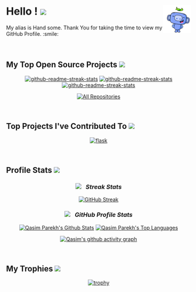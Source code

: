 <h1> Hello ! <img src = "https://raw.githubusercontent.com/MartinHeinz/MartinHeinz/master/wave.gif" width = 50px>

<img width="15%" align="right" alt="Github" src="https://github.com/avinIndrasoma/avinIndrasoma/blob/main/749044136589393960.gif" />

</h1>
  
<div size='1px'> My alias is Hand some. Thank You for taking the time to view my GitHub Profile. :smile:</div>

<br>
<!--
This is my portfolio link: http://handsome-portfolio.vercel.app

<br>

mail: echandsome@hotmail.com.
skype: live:.cid.5560ef4130352469
-->

skype: live:.cid.46fa0b4ec4fdf3c9

I'd like to contact with you via skype or mail.

I look forward to your continued cooperation. 
I will wait your reply via mail or skype.

Thank you.


  
<h2> About Me </h2>

<img width="55%" align="right" alt="Github" src="https://raw.githubusercontent.com/onimur/.github/master/.resources/git-header.svg" />

- 😄 I am handsome and cool.
- 😎 One Developer Army 💪💪
- 🔭 I’m currently working on a [lot of projects](https://github.com/echandsome?tab=repositories) !!
- 👯 I’m looking to collaborate with other content creators
- 🌱 I’m currently learning Web3 & Metaverse technologies 🤣
- 🥅 2024 Goals: Become a Cloud Architect and Web3 Developer
- ⚡ Fun fact: I love to code and play games and I'm also a funny person 🤣🤣

<h2> Visitor count  </h2>

<div align="left">  
  <img src="https://profile-counter.glitch.me/qasimparekh/count.svg" align="center"/> 
</div>
<br>


<h2> Skills <img src = "https://media2.giphy.com/media/QssGEmpkyEOhBCb7e1/giphy.gif?cid=ecf05e47a0n3gi1bfqntqmob8g9aid1oyj2wr3ds3mg700bl&rid=giphy.gif" width = 20px> </h2>
<a href= https://github.com/echandsome > <img width ='35px' src ='https://raw.githubusercontent.com/rahulbanerjee26/githubAboutMeGenerator/main/icons/go.svg'> </a>
<a href= https://github.com/echandsome > <img width ='35px' src ='https://raw.githubusercontent.com/rahulbanerjee26/githubAboutMeGenerator/main/icons/java.svg'> </a>
<a href= https://github.com/echandsome > <img width ='35px' src ='https://raw.githubusercontent.com/rahulbanerjee26/githubAboutMeGenerator/main/icons/linux.svg'> </a>
<a href= https://github.com/echandsome > <img width ='35px' src ='https://raw.githubusercontent.com/rahulbanerjee26/githubAboutMeGenerator/main/icons/bash.svg'> </a>
<a href= https://github.com/echandsome > <img width ='35px' src ='https://raw.githubusercontent.com/rahulbanerjee26/githubAboutMeGenerator/main/icons/docker.svg'> </a>
<a href= https://github.com/echandsome > <img width ='35px' src ='https://raw.githubusercontent.com/rahulbanerjee26/githubAboutMeGenerator/main/icons/jenkins.svg'> </a>
<a href= https://github.com/echandsome > <img width ='35px' src ='https://raw.githubusercontent.com/rahulbanerjee26/githubAboutMeGenerator/main/icons/kafka.svg'> </a>
<a href= https://github.com/echandsome > <img width ='35px' src ='https://raw.githubusercontent.com/rahulbanerjee26/githubAboutMeGenerator/main/icons/kubernetes.svg'> </a>
<a href= https://github.com/echandsome > <img width ='35px' src ='https://raw.githubusercontent.com/rahulbanerjee26/githubAboutMeGenerator/main/icons/grafana.svg'> </a>
<a href= https://github.com/echandsome > <img width ='35px' src ='https://raw.githubusercontent.com/rahulbanerjee26/githubAboutMeGenerator/main/icons/aws.svg'> </a>
<a href= https://github.com/echandsome > <img width ='35px' src ='https://raw.githubusercontent.com/rahulbanerjee26/githubAboutMeGenerator/main/icons/azure.svg'> </a>
<a href= https://github.com/echandsome > <img width ='35px' src ='https://raw.githubusercontent.com/rahulbanerjee26/githubAboutMeGenerator/main/icons/gcp.svg'> </a>
<a href= https://github.com/echandsome > <img width ='35px' src ='https://raw.githubusercontent.com/rahulbanerjee26/githubAboutMeGenerator/main/icons/flutter.svg'> </a>
<a href= https://github.com/echandsome > <img width ='35px' src ='https://raw.githubusercontent.com/rahulbanerjee26/githubAboutMeGenerator/main/icons/arduino.svg'> </a>
<a href= https://github.com/echandsome > <img width ='35px' src ='https://raw.githubusercontent.com/rahulbanerjee26/githubAboutMeGenerator/main/icons/git.svg'> </a>
<a href= https://github.com/echandsome > <img width ='35px' src ='https://raw.githubusercontent.com/rahulbanerjee26/githubAboutMeGenerator/main/icons/github.svg'> </a>
<a href= https://github.com/echandsome > <img width ='35px' src ='https://raw.githubusercontent.com/rahulbanerjee26/githubAboutMeGenerator/main/icons/firebase.svg'> </a>

<br>


<!-- <h2> Connect with me <img src='https://raw.githubusercontent.com/ShahriarShafin/ShahriarShafin/main/Assets/handshake.gif' width="50px"> </h2> -->

<!--- social media icons, you can find them in assets directory of this repo --->
<!-- <a href="https://echandsome.com">
    <img height="45" src="https://user-images.githubusercontent.com/60597290/173854214-c646c175-420c-40a6-b994-25acf90dcac4.png" />
</a>  
<a href="https://www.linkedin.com/in/echandsome/">
  <img height="45" alt="echandsome | LinkedIn"  src="https://user-images.githubusercontent.com/60597290/173852531-4343e250-e3cb-4bdb-b84f-50695c64aa12.png"/>
</a> 
<a href="https://www.instagram.com/echandsome_">
  <img height="45" alt="Rashid Wassan | Instagram"  src="https://user-images.githubusercontent.com/60597290/173852523-c34e15e4-dc3b-4c2a-a5a4-d460b96e4151.png" />
</a>
<a href="https://twitter.com/echandsome_">
    <img height="45" src="https://user-images.githubusercontent.com/60597290/173852545-4b8a3257-69ac-42ad-895e-bb842fd60372.png" />
</a> 
<a href="https://stackoverflow.com/users/15750590/rashid-wassan">
  <img height="45" alt="Rashid Wassan | StackOverFlow" src="https://user-images.githubusercontent.com/60597290/173852537-7dc3093c-1ecc-4106-b0b3-7aa572d0449d.png" />
</a>
<a href="https://www.youtube.com/c/echandsome">
    <img height="45" src="https://user-images.githubusercontent.com/60597290/173852551-b848aea3-9d04-435a-9e1d-260f1c5d8942.png" />
<a href="https://dev.to/echandsome">
    <img height="45" src="https://user-images.githubusercontent.com/60597290/173852494-7b3ce86a-497d-4998-810e-35180b7bdea2.png" />
</a> -->

<br>


<h2> My Top Open Source Projects   <img width ='18px' src ='https://media.giphy.com/media/ES9cAJlcxblRESzOH1/giphy.gif'> </h2>

<div align="center" >
  <p>
    <a href="https://github.com/echandsome/whatsapp-react-native"><img width="278" src="https://denvercoder1-github-readme-stats.vercel.app/api/pin/?username=echandsome&repo=whatsapp-react-native&theme=react&bg_color=1F222E&title_color=4E96FFFF&hide_border=true&icon_color=4e96ff&show_icons=false" alt="github-readme-streak-stats"></a>
    <a href="https://github.com/echandsome/flutter-ecommerce-ui"><img width="278" src="https://denvercoder1-github-readme-stats.vercel.app/api/pin/?username=echandsome&repo=flutter-ecommerce-ui&theme=flutter&bg_color=1F222E&title_color=4E96FFFF&hide_border=true&icon_color=4e96ff&show_icons=false" alt="github-readme-streak-stats"></a>
    <a href="https://github.com/echandsome/code-editor-online-"><img width="278" src="https://denvercoder1-github-readme-stats.vercel.app/api/pin/?username=echandsome&repo=code-editor-online-&theme=react&bg_color=1F222E&title_color=4E96FFFF&hide_border=true&icon_color=4e96ff&show_icons=false" alt="github-readme-streak-stats"></a>
    
  </p>

  <a href="https://github.com/echandsome?tab=repositories&sort=stargazers"><img alt="All Repositories" title="All Repositories" src="https://custom-icon-badges.demolab.com/badge/-Click%20Here%20For%20All%20My%20Repos-1F222E?style=for-the-badge&logoColor=white&logo=repo"/></a>

</div>
<br>


<h2> Top Projects I've Contributed To   <img width ='18px' src ='https://media.giphy.com/media/QTmfvHGklosY1ha87W/giphy.gif'> </h2>

<div align="center" >

  <!-- Small repo cards https://github.com/DenverCoder1/github-readme-stats (fork of anuraghazra/github-readme-stats) -->
  <p>
    <a href="https://github.com/echandsome/e-commerce-site"><img width="278" src="https://denvercoder1-github-readme-stats.vercel.app/api/pin/?username=echandsome&repo=e-commerce-site&theme=react&bg_color=1F222E&title_color=4E96FFFF&hide_border=true&icon_color=4e96ff&show_icons=false&show_description=false" alt="flask"></a>
  </p>
</div>
<br>


<h2> Profile Stats  <img width ='18px' src ='https://raw.githubusercontent.com/rahulbanerjee26/githubAboutMeGenerator/main/icons/github.svg'> </h2>

<div align="center" >

### ***<img src="https://media.giphy.com/media/KeUoFXwyzOksZrJ6D6/giphy.gif" width="30px"> &nbsp; Streak Stats***

[![GitHub Streak](https://streak-stats.demolab.com?user=echandsome&theme=sunset-gradient&date_format=j%20M%5B%20Y%5D)](https://git.io/streak-stats)

### ***<img src="https://media.giphy.com/media/Th4eDUkNM3BYRXnzQi/giphy.gif" width="40px"> &nbsp; GitHub Profile Stats***

  <a href="https://github.com/anuraghazra/github-readme-stats"><img alt="Qasim Parekh's Github Stats" src="https://denvercoder1-github-readme-stats.vercel.app/api/?username=echandsome&show_icons=true&include_all_commits=true&count_private=true&theme=react&hide_border=true&bg_color=1F222E&title_color=4E96FFFF&icon_color=F8D866" height="192px"/></a>
  <a href="https://github.com/anuraghazra/github-readme-stats"><img alt="Qasim Parekh's Top Languages" src="https://denvercoder1-github-readme-stats.vercel.app/api/top-langs/?username=echandsome&langs_count=8&layout=compact&theme=react&hide_border=true&bg_color=1F222E&title_color=4E96FFFF&icon_color=F8D866&hide=Jupyter%20Notebook,Roff" height="192px"/></a>
  <br/>

[![Qasim's github activity graph](https://github-readme-activity-graph.vercel.app/graph?username=echandsome&bg_color=20222e&color=4e96ff&line=4783de&point=ffffff&area=true&hide_border=true)](https://github.com/ashutosh00710/github-readme-activity-graph)

</div>
<br>


<h2> My Trophies  <img width ='20px' src ='https://media.giphy.com/media/HwBlFQZFcAoUcPHZdX/giphy.gif'> </h2>

<div align="center" >

[![trophy](https://github-profile-trophy.vercel.app/?username=echandsome&theme=onedark)](https://github.com/ryo-ma/github-profile-trophy)
</div>



